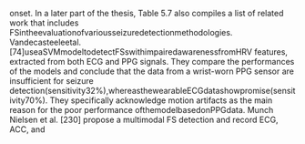 onset. In a later part of the thesis, Table 5.7 also compiles a list of related work that includes
FSintheevaluationofvariousseizuredetectionmethodologies.
Vandecasteeleetal.[74]useaSVMmodeltodetectFSswithimpairedawarenessfromHRV
features, extracted from both ECG and PPG signals. They compare the performances of the
models and conclude that the data from a wrist-worn PPG sensor are insufficient for seizure
detection(sensitivity32%),whereasthewearableECGdatashowpromise(sensitivity70%).
They specifically acknowledge motion artifacts as the main reason for the poor performance
ofthemodelbasedonPPGdata.
Munch Nielsen et al. [230] propose a multimodal FS detection and record ECG, ACC, and